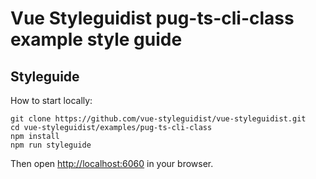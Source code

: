 # Vue Styleguidist pug-ts-cli-class example style guide

## Styleguide

How to start locally:

```
git clone https://github.com/vue-styleguidist/vue-styleguidist.git
cd vue-styleguidist/examples/pug-ts-cli-class
npm install
npm run styleguide
```

Then open [http://localhost:6060](http://localhost:6060) in your browser.
